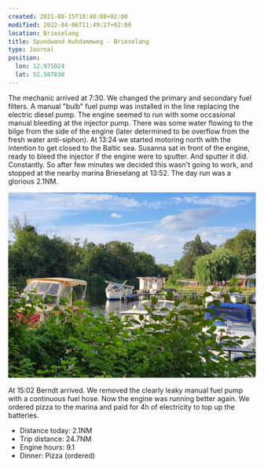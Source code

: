 ```yaml
---
created: 2021-08-15T18:48:08+02:00
modified: 2022-04-06T11:49:27+02:00
location: Brieselang
title: Spundwand Kuhdammweg - Brieselang
type: Journal
position:
  lon: 12.975024
  lat: 52.587838
---
```


The mechanic arrived at 7:30. We changed the primary and secondary fuel filters. A manual "bulb" fuel pump was installed in the line replacing the electric diesel pump. The engine seemed to run with some occasional manual bleeding at the injector pump.
There was some water flowing to the bilge from the side of the engine (later determined to be overflow from the fresh water anti-siphon).
At 13:24 we started motoring north with the intention to get closed to the Baltic sea. Susanna sat in front of the engine, ready to bleed the injector if the engine were to sputter. And sputter it did. Constantly. So after few minutes we decided this wasn't going to work, and stopped at the nearby marina Brieselang at 13:52. The day run was a glorious 2.1NM.

![Brieselang marina](../2021/e902b2f09fb8a758a18a69d02e48473e.jpg) 

At 15:02 Berndt arrived. We removed the clearly leaky manual fuel pump with a continuous fuel hose. Now the engine was running better again. We ordered pizza to the marina and paid for 4h of electricity to top up the batteries.

* Distance today: 2.1NM
* Trip distance: 24.7NM
* Engine hours: 9.1
* Dinner: Pizza (ordered)
